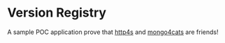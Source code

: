 # Version Registry

A sample POC application prove that [http4s](https://http4s.org/) and [mongo4cats](https://kirill5k.github.io/mongo4cats/docs/) are friends!
